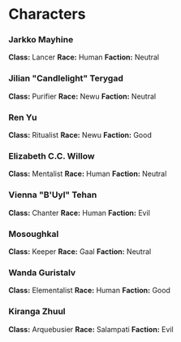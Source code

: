 # Characters

### Jarkko Mayhine
**Class:** Lancer
**Race:** Human
**Faction:** Neutral

### Jilian "Candlelight" Terygad
**Class:** Purifier
**Race:** Newu
**Faction:** Neutral

### Ren Yu
**Class:** Ritualist
**Race:** Newu
**Faction:** Good

### Elizabeth C.C. Willow
**Class:** Mentalist
**Race:** Human
**Faction:** Neutral

### Vienna "B'Uyl" Tehan
**Class:** Chanter
**Race:** Human
**Faction:** Evil

### Mosoughkal
**Class:** Keeper
**Race:** Gaal
**Faction:** Neutral

### Wanda Guristalv
**Class:** Elementalist
**Race:** Human
**Faction:** Good

### Kiranga Zhuul
**Class:** Arquebusier
**Race:** Salampati
**Faction:** Evil